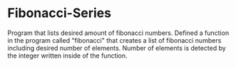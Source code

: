 # Fibonacci-Series
Program that lists desired amount of fibonacci numbers.
Defined a function in the program called "fibonacci" that creates a list of fibonacci numbers including desired number of elements.
Number of elements is detected by the integer written inside of the function.

